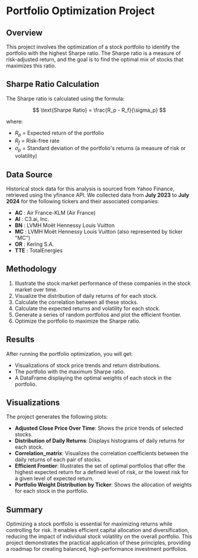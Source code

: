 # Portfolio Optimization Project

## Overview
This project involves the optimization of a stock portfolio to identify the portfolio with the highest Sharpe ratio. 
The Sharpe ratio is a measure of risk-adjusted return, and the goal is to find the optimal mix of stocks that maximizes this ratio.

## Sharpe Ratio Calculation
The Sharpe ratio is calculated using the formula:

$$
\text{Sharpe Ratio} = \frac{R_p - R_f}{\sigma_p}
$$

where:
- $R_p$ = Expected return of the portfolio
- $R_f$ = Risk-free rate
- $\sigma_p$ = Standard deviation of the portfolio's returns (a measure of risk or volatility)

## Data Source
Historical stock data for this analysis is sourced from Yahoo Finance, retrieved using the yfinance API. 
We collected data from **July 2023** to **July 2024** for the following tickers and their associated companies:

- **AC** : Air France-KLM (Air France)
- **AI** : C3.ai, Inc.
- **BN** : LVMH Moët Hennessy Louis Vuitton
- **MC** : LVMH Moët Hennessy Louis Vuitton (also represented by ticker "MC")
- **OR** : Kering S.A.
- **TTE** : TotalEnergies

## Methodology
1. Illustrate the stock market performance of these companies in the stock market over time.
2. Visualize the distribution of daily returns of for each stock.
3. Calculate the correlation between all these stocks.
4. Calculate the expected returns and volatility for each stock.
5. Generate a series of random portfolios and plot the efficient frontier.
6. Optimize the portfolio to maximize the Sharpe ratio.

## Results

After running the portfolio optimization, you will get:

- Visualizations of stock price trends and return distributions.
- The portfolio with the maximum Sharpe ratio.
- A DataFrame displaying the optimal weights of each stock in the portfolio.

## Visualizations

The project generates the following plots:

- **Adjusted Close Price Over Time**: Shows the price trends of selected stocks.
- **Distribution of Daily Returns**: Displays histograms of daily returns for each stock.
- **Correlation_matrix**: Visualizes the correlation coefficients between the daily returns of each pair of stocks.
- **Efficient Frontier**: Illustrates the set of optimal portfolios that offer the highest expected return for a defined level of risk, or the lowest risk for a given level of expected return.
- **Portfolio Weight Distribution by Ticker**: Shows the allocation of weights for each stock in the portfolio.

## Summary
Optimizing a stock portfolio is essential for maximizing returns while controlling for risk. It enables efficient capital allocation and diversification, reducing the impact of individual stock volatility on the overall portfolio. This project demonstrates the practical application of these principles, providing a roadmap for creating balanced, high-performance investment portfolios.
